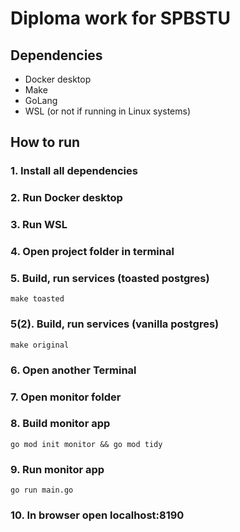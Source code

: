 # Diploma work for SPBSTU #

## Dependencies ##
- Docker desktop
- Make
- GoLang
- WSL (or not if running in Linux systems)

## How to run ##
### 1. Install all dependencies ###
### 2. Run Docker desktop ###
### 3. Run WSL ###
### 4. Open project folder in terminal ###
### 5. Build, run services (toasted postgres)
```
make toasted
```
### 5(2). Build, run services (vanilla postgres)
```
make original
```
### 6. Open another Terminal
### 7. Open monitor folder
### 8. Build monitor app ###
```
go mod init monitor && go mod tidy
```
### 9. Run monitor app ###
```
go run main.go
```
### 10. In browser open localhost:8190 ###